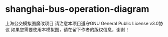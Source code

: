 # shanghai-bus-operation-diagram
上海公交模拟图魔改项目
请注意本项目遵守GNU General Public License v3.0协议
如果您需要使用本模拟图，请在留下作者的版权信息，谢谢！
